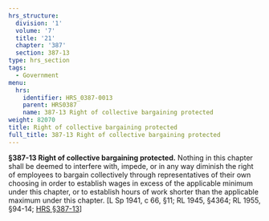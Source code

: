 ```yaml
---
hrs_structure:
  division: '1'
  volume: '7'
  title: '21'
  chapter: '387'
  section: 387-13
type: hrs_section
tags:
  - Government
menu:
  hrs:
    identifier: HRS_0387-0013
    parent: HRS0387
    name: 387-13 Right of collective bargaining protected
weight: 82070
title: Right of collective bargaining protected
full_title: 387-13 Right of collective bargaining protected
---
```

**§387-13 Right of collective bargaining protected.** Nothing in this chapter shall be deemed to interfere with, impede, or in any way diminish the right of employees to bargain collectively through representatives of their own choosing in order to establish wages in excess of the applicable minimum under this chapter, or to establish hours of work shorter than the applicable maximum under this chapter. [L Sp 1941, c 66, §11; RL 1945, §4364; RL 1955, §94-14; [HRS §387-13](/title-21/chapter-387/section-387-13/)]